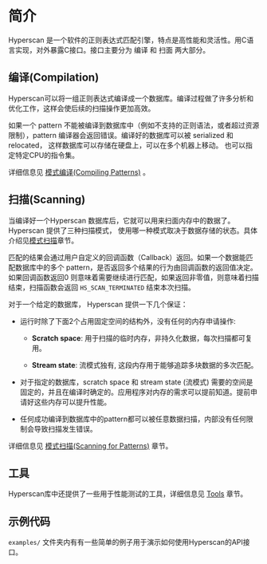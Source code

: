 # 简介

Hyperscan 是一个软件的正则表达式匹配引擎，特点是高性能和灵活性。用C语言实现，对外暴露C接口。接口主要分为 编译 和 扫面 两大部分。

## 编译(Compilation)

Hyperscan可以将一组正则表达式编译成一个数据库。编译过程做了许多分析和优化工作，这样会使后续的扫描操作更加高效。

如果一个 pattern 不能被编译到数据库中（例如不支持的正则语法，或者超过资源限制），pattern 编译器会返回错误。编译好的数据库可以被 serialized 和 relocated， 这样数据库可以存储在硬盘上，可以在多个机器上移动。 也可以指定特定CPU的指令集。

详细信息见 [模式编译(Compiling Patterns)](hyperscan/getting_started.md) 。

## 扫描(Scanning)

当编译好一个Hyperscan 数据库后，它就可以用来扫面内存中的数据了。Hyperscan 提供了三种扫描模式， 使用哪一种模式取决于数据存储的状态。具体介绍见[模式扫描](hyperscan/scanning_patterns.md)章节。

匹配的结果会通过用户自定义的回调函数（Callback）返回。如果一个数据能匹配数据库中的多个 pattern，是否返回多个结果的行为由回调函数的返回值决定。如果回调函数返回0 则意味着需要继续进行匹配，如果返回非零值，则意味着扫描结束，扫描函数会返回 `HS_SCAN_TERMINATED` 结束本次扫描。

对于一个给定的数据库， Hyperscan 提供一下几个保证：

- 运行时除了下面2个占用固定空间的结构外，没有任何的内存申请操作:
  
  - **Scratch space**: 用于扫描的临时内存，非持久化数据，每次扫描都可复用。
  
  - **Stream state**: 流模式独有, 这段内存用于能够追踪多块数据的多次匹配。

- 对于指定的数据库，scratch space 和 stream state (流模式) 需要的空间是固定的，并且在编译时确定的。应用程序对内存的需求可以提前知道。提前申请好这些内存可以提升性能。

- 任何成功编译到数据库中的pattern都可以被任意数据扫描，内部没有任何限制会导致扫描发生错误。

详细信息见 [模式扫描(Scanning for Patterns)](hyperscan/scanning_patterns.md) 章节。

## 工具

Hyperscan库中还提供了一些用于性能测试的工具，详细信息见 [Tools](http://intel.github.io/hyperscan/dev-reference/tools.html#tools) 章节。

## 示例代码

 `examples/` 文件夹内有有一些简单的例子用于演示如何使用Hyperscan的API接口。
